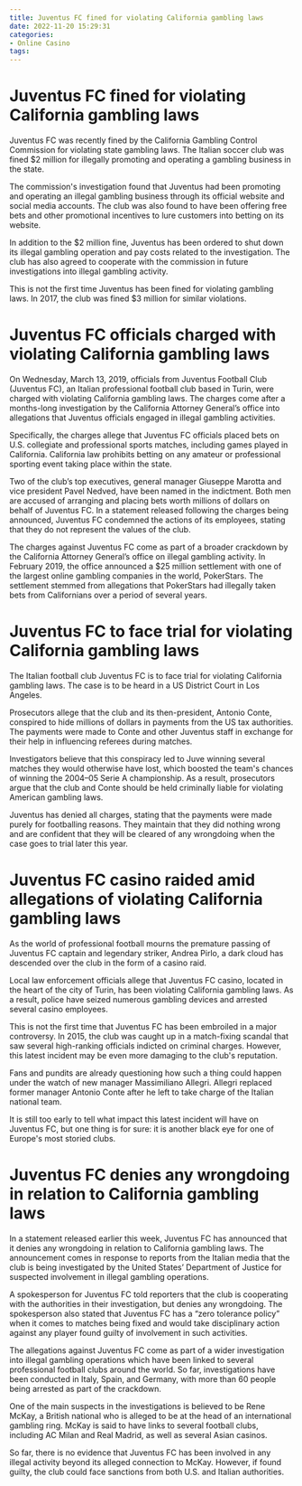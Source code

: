 ```yaml
---
title: Juventus FC fined for violating California gambling laws
date: 2022-11-20 15:29:31
categories:
- Online Casino
tags:
---
```



#  Juventus FC fined for violating California gambling laws

Juventus FC was recently fined by the California Gambling Control Commission for violating state gambling laws. The Italian soccer club was fined $2 million for illegally promoting and operating a gambling business in the state.

The commission's investigation found that Juventus had been promoting and operating an illegal gambling business through its official website and social media accounts. The club was also found to have been offering free bets and other promotional incentives to lure customers into betting on its website.

In addition to the $2 million fine, Juventus has been ordered to shut down its illegal gambling operation and pay costs related to the investigation. The club has also agreed to cooperate with the commission in future investigations into illegal gambling activity.

This is not the first time Juventus has been fined for violating gambling laws. In 2017, the club was fined $3 million for similar violations.

#  Juventus FC officials charged with violating California gambling laws

On Wednesday, March 13, 2019, officials from Juventus Football Club (Juventus FC), an Italian professional football club based in Turin, were charged with violating California gambling laws. The charges come after a months-long investigation by the California Attorney General’s office into allegations that Juventus officials engaged in illegal gambling activities.

Specifically, the charges allege that Juventus FC officials placed bets on U.S. collegiate and professional sports matches, including games played in California. California law prohibits betting on any amateur or professional sporting event taking place within the state.

Two of the club’s top executives, general manager Giuseppe Marotta and vice president Pavel Nedved, have been named in the indictment. Both men are accused of arranging and placing bets worth millions of dollars on behalf of Juventus FC. In a statement released following the charges being announced, Juventus FC condemned the actions of its employees, stating that they do not represent the values of the club.

The charges against Juventus FC come as part of a broader crackdown by the California Attorney General’s office on illegal gambling activity. In February 2019, the office announced a $25 million settlement with one of the largest online gambling companies in the world, PokerStars. The settlement stemmed from allegations that PokerStars had illegally taken bets from Californians over a period of several years.

#  Juventus FC to face trial for violating California gambling laws

The Italian football club Juventus FC is to face trial for violating California gambling laws. The case is to be heard in a US District Court in Los Angeles.

Prosecutors allege that the club and its then-president, Antonio Conte, conspired to hide millions of dollars in payments from the US tax authorities. The payments were made to Conte and other Juventus staff in exchange for their help in influencing referees during matches.

Investigators believe that this conspiracy led to Juve winning several matches they would otherwise have lost, which boosted the team's chances of winning the 2004–05 Serie A championship. As a result, prosecutors argue that the club and Conte should be held criminally liable for violating American gambling laws.

Juventus has denied all charges, stating that the payments were made purely for footballing reasons. They maintain that they did nothing wrong and are confident that they will be cleared of any wrongdoing when the case goes to trial later this year.

#  Juventus FC casino raided amid allegations of violating California gambling laws

As the world of professional football mourns the premature passing of Juventus FC captain and legendary striker, Andrea Pirlo, a dark cloud has descended over the club in the form of a casino raid.

Local law enforcement officials allege that Juventus FC casino, located in the heart of the city of Turin, has been violating California gambling laws. As a result, police have seized numerous gambling devices and arrested several casino employees.

This is not the first time that Juventus FC has been embroiled in a major controversy. In 2015, the club was caught up in a match-fixing scandal that saw several high-ranking officials indicted on criminal charges. However, this latest incident may be even more damaging to the club's reputation.

Fans and pundits are already questioning how such a thing could happen under the watch of new manager Massimiliano Allegri. Allegri replaced former manager Antonio Conte after he left to take charge of the Italian national team.

It is still too early to tell what impact this latest incident will have on Juventus FC, but one thing is for sure: it is another black eye for one of Europe's most storied clubs.

#  Juventus FC denies any wrongdoing in relation to California gambling laws

In a statement released earlier this week, Juventus FC has announced that it denies any wrongdoing in relation to California gambling laws. The announcement comes in response to reports from the Italian media that the club is being investigated by the United States’ Department of Justice for suspected involvement in illegal gambling operations.

A spokesperson for Juventus FC told reporters that the club is cooperating with the authorities in their investigation, but denies any wrongdoing. The spokesperson also stated that Juventus FC has a “zero tolerance policy” when it comes to matches being fixed and would take disciplinary action against any player found guilty of involvement in such activities.

The allegations against Juventus FC come as part of a wider investigation into illegal gambling operations which have been linked to several professional football clubs around the world. So far, investigations have been conducted in Italy, Spain, and Germany, with more than 60 people being arrested as part of the crackdown.

One of the main suspects in the investigations is believed to be Rene McKay, a British national who is alleged to be at the head of an international gambling ring. McKay is said to have links to several football clubs, including AC Milan and Real Madrid, as well as several Asian casinos.

So far, there is no evidence that Juventus FC has been involved in any illegal activity beyond its alleged connection to McKay. However, if found guilty, the club could face sanctions from both U.S. and Italian authorities.